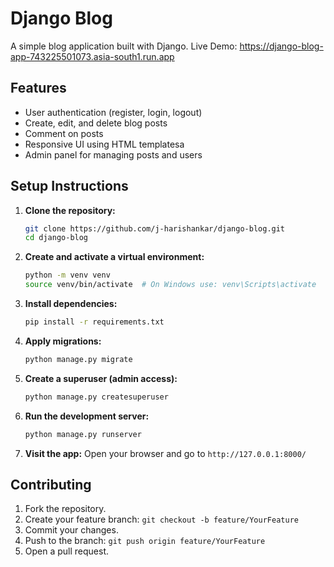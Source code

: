 # Django Blog

A simple blog application built with Django.
Live Demo: https://django-blog-app-743225501073.asia-south1.run.app


## Features

- User authentication (register, login, logout)
- Create, edit, and delete blog posts
- Comment on posts
- Responsive UI using HTML templatesa
- Admin panel for managing posts and users

## Setup Instructions

1. **Clone the repository:**
   ```bash
   git clone https://github.com/j-harishankar/django-blog.git
   cd django-blog
   ```

2. **Create and activate a virtual environment:**
   ```bash
   python -m venv venv
   source venv/bin/activate  # On Windows use: venv\Scripts\activate
   ```

3. **Install dependencies:**
   ```bash
   pip install -r requirements.txt
   ```

4. **Apply migrations:**
   ```bash
   python manage.py migrate
   ```

5. **Create a superuser (admin access):**
   ```bash
   python manage.py createsuperuser
   ```

6. **Run the development server:**
   ```bash
   python manage.py runserver
   ```

7. **Visit the app:**
   Open your browser and go to `http://127.0.0.1:8000/`

## Contributing

1. Fork the repository.
2. Create your feature branch: `git checkout -b feature/YourFeature`
3. Commit your changes.
4. Push to the branch: `git push origin feature/YourFeature`
5. Open a pull request.
